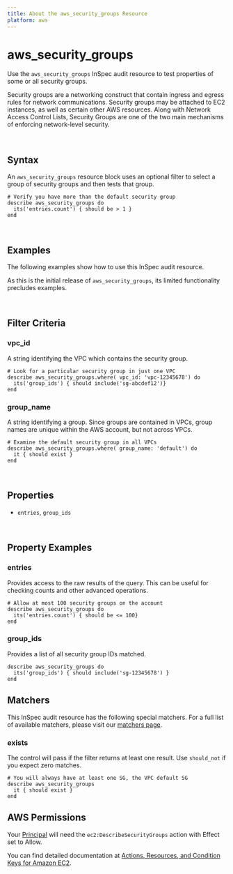 ```yaml
---
title: About the aws_security_groups Resource
platform: aws
---
```


# aws\_security\_groups

Use the `aws_security_groups` InSpec audit resource to test properties of some or all security groups.

Security groups are a networking construct that contain ingress and egress rules for network communications. Security groups may be attached to EC2 instances, as well as certain other AWS resources. Along with Network Access Control Lists, Security Groups are one of the two main mechanisms of enforcing network-level security.

<br>

## Syntax

An `aws_security_groups` resource block uses an optional filter to select a group of security groups and then tests that group.

    # Verify you have more than the default security group
    describe aws_security_groups do
      its('entries.count') { should be > 1 }
    end

<br>

## Examples

The following examples show how to use this InSpec audit resource.

As this is the initial release of `aws_security_groups`, its limited functionality precludes examples.

<br>

## Filter Criteria

### vpc\_id

A string identifying the VPC which contains the security group.

    # Look for a particular security group in just one VPC
    describe aws_security_groups.where( vpc_id: 'vpc-12345678') do
      its('group_ids') { should include('sg-abcdef12')}
    end

### group\_name

A string identifying a group. Since groups are contained in VPCs, group names are unique within the AWS account, but not across VPCs.

    # Examine the default security group in all VPCs
    describe aws_security_groups.where( group_name: 'default') do
      it { should exist }
    end

<br>

## Properties

* `entries`, `group_ids`

<br>

## Property Examples

### entries

Provides access to the raw results of the query. This can be useful for checking counts and other advanced operations.

    # Allow at most 100 security groups on the account
    describe aws_security_groups do
      its('entries.count') { should be <= 100}
    end

### group\_ids

Provides a list of all security group IDs matched.

    describe aws_security_groups do
      its('group_ids') { should include('sg-12345678') }
    end

## Matchers

This InSpec audit resource has the following special matchers. For a full list of available matchers, please visit our [matchers page](https://www.inspec.io/docs/reference/matchers/).

### exists

The control will pass if the filter returns at least one result. Use `should_not` if you expect zero matches.

    # You will always have at least one SG, the VPC default SG
    describe aws_security_groups
      it { should exist }
    end

## AWS Permissions

Your [Principal](https://docs.aws.amazon.com/IAM/latest/UserGuide/intro-structure.html#intro-structure-principal) will need the `ec2:DescribeSecurityGroups` action with Effect set to Allow.

You can find detailed documentation at [Actions, Resources, and Condition Keys for Amazon EC2](https://docs.aws.amazon.com/IAM/latest/UserGuide/list_amazonec2.html).
